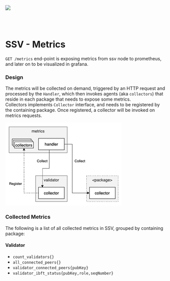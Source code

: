 [<img src="../docs/resources/bloxstaking_header_image.png" >](https://www.bloxstaking.com/)

<br>
<br>


# SSV - Metrics

`GET /metrics` end-point is exposing metrics from ssv node to prometheus, and later on to be visualized in grafana.

### Design

The metrics will be collected on demand, triggered by an HTTP request and processed by the `Handler`,
which then invokes agents (aka `collectors`) that reside in each package that needs to expose some metrics. \
Collectors implements `Collector` interface, and needs to be registered by the containing package.
Once registered, a collector will be invoked on metrics requests.

<img src="../docs/resources/metrics-collector.png" >


### Collected Metrics

The following is a list of all collected metrics in SSV, grouped by containing package:

#### Validator

* `count_validators{}`
* `all_connected_peers{}`
* `validator_connected_peers{pubKey}`
* `validator_ibft_status{pubKey,role,seqNumber}`

